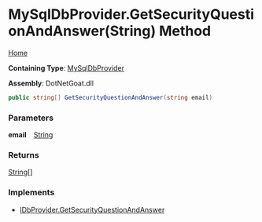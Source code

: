 # MySqlDbProvider\.GetSecurityQuestionAndAnswer\(String\) Method

[Home](../../../../../../../README.md)

**Containing Type**: [MySqlDbProvider](../README.md)

**Assembly**: DotNetGoat\.dll

```csharp
public string[] GetSecurityQuestionAndAnswer(string email)
```

### Parameters

**email** &ensp; [String](https://docs.microsoft.com/en-us/dotnet/api/system.string)

### Returns

[String](https://docs.microsoft.com/en-us/dotnet/api/system.string)\[\]

### Implements

* [IDbProvider.GetSecurityQuestionAndAnswer](../../IDbProvider/GetSecurityQuestionAndAnswer/README.md)
